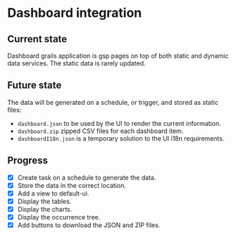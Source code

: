 # Dashboard integration

## Current state
Dashboard grails application is gsp pages on top of both static and dynamic data services. The static data is rarely updated.

## Future state
The data will be generated on a schedule, or trigger, and stored as static files:
- `dashboard.json` to be used by the UI to render the current information.
- `dashboard.zip` zipped CSV files for each dashboard item.
- `dashboardI18n.json` is a temporary solution to the UI i18n requirements.

## Progress
- [x] Create task on a schedule to generate the data.
- [x] Store the data in the correct location.
- [x] Add a view to default-ui.
- [x] Display the tables.
- [x] Display the charts.
- [x] Display the occurrence tree.
- [x] Add buttons to download the JSON and ZIP files.

